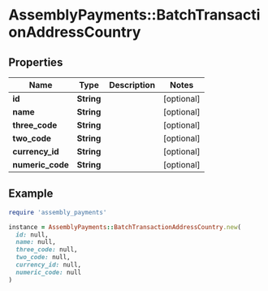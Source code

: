 # AssemblyPayments::BatchTransactionAddressCountry

## Properties

| Name | Type | Description | Notes |
| ---- | ---- | ----------- | ----- |
| **id** | **String** |  | [optional] |
| **name** | **String** |  | [optional] |
| **three_code** | **String** |  | [optional] |
| **two_code** | **String** |  | [optional] |
| **currency_id** | **String** |  | [optional] |
| **numeric_code** | **String** |  | [optional] |

## Example

```ruby
require 'assembly_payments'

instance = AssemblyPayments::BatchTransactionAddressCountry.new(
  id: null,
  name: null,
  three_code: null,
  two_code: null,
  currency_id: null,
  numeric_code: null
)
```

